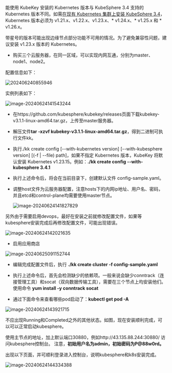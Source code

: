 能使用 KubeKey 安装的 Kubernetes 版本与 KubeSphere 3.4 支持的 Kubernetes 版本不同。如需[在现有 Kubernetes 集群上安装 KubeSphere 3.4](https://kubesphere.io/zh/docs/v3.4/installing-on-kubernetes/introduction/overview/)， Kubernetes 版本必须为 v1.21.x、v1.22.x、v1.23.x、* v1.24.x、* v1.25.x 和 * v1.26.x。

带星号的版本可能出现边缘节点部分功能不可用的情况。为了避免兼容性问题，建议安装 v1.23.x 版本的 Kubernetes。

- 购买三个云服务器，在同一区域，可以实现内网互通，分别为master、node1、node2。

配置信息如下：

![202406240855946](https://aemon-1309182592.cos.ap-hongkong.myqcloud.com/202406240855946.png)

实例列表如下：

![image-20240624141543244](https://aemon-1309182592.cos.ap-hongkong.myqcloud.com/image-20240624141543244.png)

- 在https://github.com/kubesphere/kubekey/releases页面下载kubekey-v3.1.1-linux-amd64.tar.gz，上传至master服务器。

- 解压文件**tar -xzvf kubekey-v3.1.1-linux-amd64.tar.gz**，得到二进制可执行文件kk。

- 执行./kk create config [--with-kubernetes version] [--with-kubesphere version] [(-f | --file) path]，如果不指定 Kubernetes 版本，KubeKey 将默认安装 Kubernetes v1.23.15。例如：**./kk create config --with-kubesphere 3.4.1**

- 执行上述命令后，将会在当前目录下，创建默认文件 config-sample.yaml。

- 调整host文件为云服务器配置，注意hosts下的内网ip地址、用户名、密码，并且etcd和control-plane均需要使用master节点。

  ![image-20240624141827829](https://aemon-1309182592.cos.ap-hongkong.myqcloud.com/image-20240624141827829.png)

另外由于需要启用devops，最好在安装之前就修改配置文件，如果等kubesphere安装完成后再修改配置文件，可能出现错误。

![image-20240624142021635](https://aemon-1309182592.cos.ap-hongkong.myqcloud.com/image-20240624142021635.png)

- 启用应用商店

![image-20240625091152744](https://aemon-1309182592.cos.ap-hongkong.myqcloud.com/image-20240625091152744.png)

- 编辑完成配置文件后，执行 **./kk create cluster -f config-sample.yaml**
- 执行上述命令后，首先会检测缺少的依赖项。一般来说会缺少conntrack（连接管理工具）和socat（双向数据传输工具），需要在三个节点上均安装他们。使用命令 **yum install -y conntrack  socat**

- 通过下面命令来查看哪些pod启动了：**kubectl get pod -A**

![image-20240624143921715](https://aemon-1309182592.cos.ap-hongkong.myqcloud.com/image-20240624143921715.png)

不应出现Running和Completed之外的其他状态。如图，现在安装顺利完成，可以可以正常启动kubesphere。

使用主节点的地址，加上默认端口30880，例如http://43.135.88.244:30880/ 访问kubesphere控制台。 注意，**初始用户名为admin，初始密码为P@88w0rd。**

出现以下页面，并可顺利登录进入控制台，说明kubesphere和k8s安装完成。

![image-20240624144334388](https://aemon-1309182592.cos.ap-hongkong.myqcloud.com/image-20240624144334388.png)